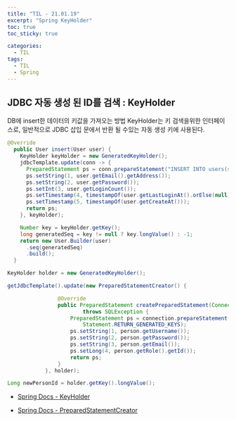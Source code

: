 ```yaml
---
title: "TIL - 21.01.19"
excerpt: "Spring KeyHolder"
toc: true
toc_sticky: true

categories:
  - TIL
tags:
  - TIL
  - Spring
---
```


## JDBC 자동 생성 된 ID를 검색 : KeyHolder

DB에 insert한 데이터의 키값을 가져오는 방법
KeyHolder는 키 검색을위한 인터페이스로, 일반적으로 JDBC 삽입 문에서 반환 될 수있는 자동 생성 키에 사용된다.

```java
@Override
  public User insert(User user) {
    KeyHolder keyHolder = new GeneratedKeyHolder();
    jdbcTemplate.update(conn -> {
      PreparedStatement ps = conn.prepareStatement("INSERT INTO users(seq,email,passwd,login_count,last_login_at,create_at) VALUES (null,?,?,?,?,?)", new String[]{"seq"});
      ps.setString(1, user.getEmail().getAddress());
      ps.setString(2, user.getPassword());
      ps.setInt(3, user.getLoginCount());
      ps.setTimestamp(4, timestampOf(user.getLastLoginAt().orElse(null)));
      ps.setTimestamp(5, timestampOf(user.getCreateAt()));
      return ps;
    }, keyHolder);

    Number key = keyHolder.getKey();
    long generatedSeq = key != null ? key.longValue() : -1;
    return new User.Builder(user)
      .seq(generatedSeq)
      .build();
  }
```

```java
KeyHolder holder = new GeneratedKeyHolder();

getJdbcTemplate().update(new PreparedStatementCreator() {           

                @Override
                public PreparedStatement createPreparedStatement(Connection connection)
                        throws SQLException {
                    PreparedStatement ps = connection.prepareStatement(sql.toString(),
                        Statement.RETURN_GENERATED_KEYS); 
                    ps.setString(1, person.getUsername());
                    ps.setString(2, person.getPassword());
                    ps.setString(3, person.getEmail());
                    ps.setLong(4, person.getRole().getId());
                    return ps;
                }
            }, holder);

Long newPersonId = holder.getKey().longValue();
```

* [Spring Docs - KeyHolder](https://docs.spring.io/spring-framework/docs/current/javadoc-api/org/springframework/jdbc/support/KeyHolder.html)

* [Spring Docs - PreparedStatementCreator](https://docs.spring.io/spring-framework/docs/current/javadoc-api/org/springframework/jdbc/core/PreparedStatementCreator.html)
